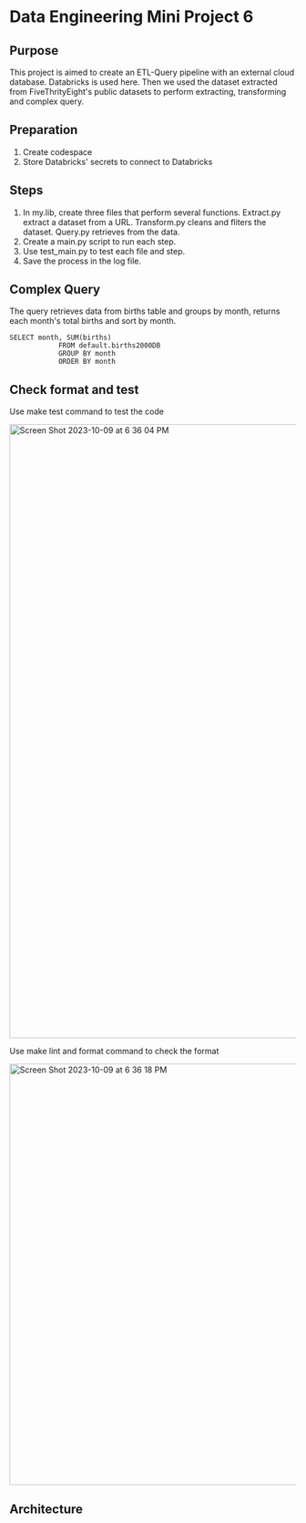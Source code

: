 # Data Engineering Mini Project 6

## Purpose
This project is aimed to create an ETL-Query pipeline with an external cloud database. Databricks is used here. Then we used the dataset extracted from FiveThrityEight's public datasets to perform extracting, transforming and complex query. 

## Preparation
1. Create codespace
2. Store Databricks' secrets to connect to Databricks

## Steps
1. In my.lib, create three files that perform several functions. Extract.py extract a dataset from a URL. Transform.py cleans and fliters the dataset. Query.py retrieves from the data.
2. Create a main.py script to run each step.
3. Use test_main.py to test each file and step.
4. Save the process in the log file.

## Complex Query
The query retrieves data from births table and groups by month, returns each month's total births and sort by month. 

```
SELECT month, SUM(births)
            FROM default.births2000DB
            GROUP BY month
            ORDER BY month
```
## Check format and test
Use make test command to test the code

<img width="1077" alt="Screen Shot 2023-10-09 at 6 36 04 PM" src="https://github.com/nogibjj/KatherineT.DE.Mini-Project-6/assets/143833511/c5c9db82-9cd3-4c15-8b80-eef743fa6f2a">


Use make lint and format command to check the format

<img width="739" alt="Screen Shot 2023-10-09 at 6 36 18 PM" src="https://github.com/nogibjj/KatherineT.DE.Mini-Project-6/assets/143833511/f6e8dabf-29b2-4b17-aaca-4e8243e1af0d">

## Architecture






